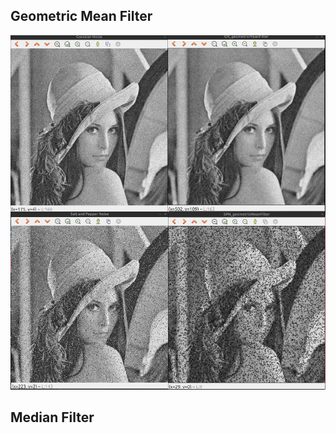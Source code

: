 
## Geometric Mean Filter
![alt text](/Image_Processing/Spatial_Filtering/Noise_Filtering/Images/geometricMeanFilter.png)

## Median Filter
